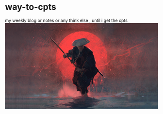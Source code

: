 # way-to-cpts
my weekly blog or notes or any think else , until i get the cpts
![My Image](https://github.com/vxleeet/way-to-cpts-/blob/main/wallhaven-rdj8jj.jpg)

